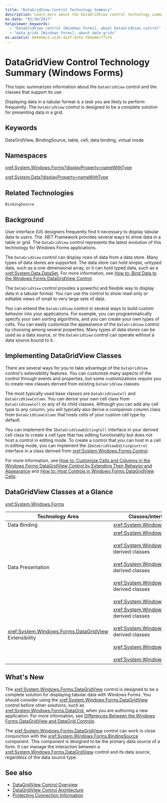 ```yaml
---
title: "DataGridView Control Technology Summary"
description: Learn more about the DataGridView control technology summary in Windows Forms. The DataGridView control can display rows of data from a data store.
ms.date: "03/30/2017"
helpviewer_keywords: 
  - "DataGridView control [Windows Forms], about DataGridView control"
  - "data grids [Windows Forms], about data grids"
ms.assetid: 094498c3-a126-4a3f-83fe-f69e96c7717b
---
```

# DataGridView Control Technology Summary (Windows Forms)

This topic summarizes information about the `DataGridView` control and the classes that support its use.  
  
 Displaying data in a tabular format is a task you are likely to perform frequently. The `DataGridView` control is designed to be a complete solution for presenting data in a grid.  
  
## Keywords  

 DataGridView, BindingSource, table, cell, data binding, virtual mode  
  
## Namespaces  

 <xref:System.Windows.Forms?displayProperty=nameWithType>  
  
 <xref:System.Data?displayProperty=nameWithType>  
  
## Related Technologies  

 `BindingSource`  
  
## Background  

 User interface (UI) designers frequently find it necessary to display tabular data to users. The .NET Framework provides several ways to show data in a table or grid. The `DataGridView` control represents the latest evolution of this technology for Windows Forms applications.  
  
 The `DataGridView` control can display rows of data from a data store. Many types of data stores are supported. The data store can hold simple, untyped data, such as a one-dimensional array, or it can hold typed data, such as a <xref:System.Data.DataSet>. For more information, see [How to: Bind Data to the Windows Forms DataGridView Control](how-to-bind-data-to-the-windows-forms-datagridview-control.md).  
  
 The `DataGridView` control provides a powerful and flexible way to display data in a tabular format. You can use the control to show read-only or editable views of small to very large sets of data.  
  
 You can extend the `DataGridView` control in several ways to build custom behavior into your applications. For example, you can programmatically specify your own sorting algorithms, and you can create your own types of cells. You can easily customize the appearance of the `DataGridView` control by choosing among several properties. Many types of data stores can be used as a data source, or the `DataGridView` control can operate without a data source bound to it.  
  
## Implementing DataGridView Classes  

 There are several ways for you to take advantage of the `DataGridView` control's extensibility features. You can customize many aspects of the control through events and properties, but some customizations require you to create new classes derived from existing `DataGridView` classes.  
  
 The most typically used base classes are `DataGridViewCell` and `DataGridViewColumn`. You can derive your own cell class from `DataGridViewCell` or any of its child classes. Although you can add any cell type to any column, you will typically also derive a companion column class from `DataGridViewColumn` that hosts cells of your custom cell type by default.  
  
 You can implement the `IDataGridViewEditingCell` interface in your derived cell class to create a cell type that has editing functionality but does not host a control in editing mode. To create a control that you can host in a cell in editing mode, you can implement the `IDataGridViewEditingControl` interface in a class derived from <xref:System.Windows.Forms.Control>.  
  
 For more information, see [How to: Customize Cells and Columns in the Windows Forms DataGridView Control by Extending Their Behavior and Appearance](customize-cells-and-columns-in-the-datagrid-by-extending-behavior.md) and [How to: Host Controls in Windows Forms DataGridView Cells](how-to-host-controls-in-windows-forms-datagridview-cells.md).  
  
## DataGridView Classes at a Glance  

 <xref:System.Windows.Forms>  
  
|Technology Area|Classes/interfaces/configuration elements|  
|---------------------|-------------------------------------------------|  
|Data Binding|<xref:System.Windows.Forms.BindingSource>|  
|Data Presentation|<xref:System.Windows.Forms.DataGridView><br /><br /> <xref:System.Windows.Forms.DataGridViewCell> and derived classes<br /><br /> <xref:System.Windows.Forms.DataGridViewRow> and derived classes<br /><br /> <xref:System.Windows.Forms.DataGridViewColumn> and derived classes<br /><br /> <xref:System.Windows.Forms.DataGridViewCellStyle>|  
|<xref:System.Windows.Forms.DataGridView> Extensibility|<xref:System.Windows.Forms.DataGridViewCell> and derived classes<br /><br /> <xref:System.Windows.Forms.DataGridViewColumn> and derived classes<br /><br /> <xref:System.Windows.Forms.IDataGridViewEditingCell><br /><br /> <xref:System.Windows.Forms.IDataGridViewEditingControl>|  
  
## What's New  

 The <xref:System.Windows.Forms.DataGridView> control is designed to be a complete solution for displaying tabular data with Windows Forms. You should consider using the <xref:System.Windows.Forms.DataGridView> control before other solutions, such as <xref:System.Windows.Forms.DataGrid>, when you are authoring a new application. For more information, see [Differences Between the Windows Forms DataGridView and DataGrid Controls](differences-between-the-windows-forms-datagridview-and-datagrid-controls.md).  
  
 The <xref:System.Windows.Forms.DataGridView> control can work in close conjunction with the <xref:System.Windows.Forms.BindingSource> component. This component is designed to be the primary data source of a form. It can manage the interaction between a <xref:System.Windows.Forms.DataGridView> control and its data source, regardless of the data source type.  
  
## See also

- [DataGridView Control Overview](datagridview-control-overview-windows-forms.md)
- [DataGridView Control Architecture](datagridview-control-architecture-windows-forms.md)
- [Protecting Connection Information](/dotnet/framework/data/adonet/protecting-connection-information)
